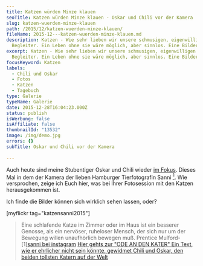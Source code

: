```yaml
---
title: Katzen würden Minze klauen
seoTitle: Katzen würden Minze klauen - Oskar und Chili vor der Kamera
slug: katzen-wuerden-minze-klauen
path: /2015/12/katzen-wuerden-minze-klauen/
fileName: 2015-12---katzen-wuerden-minze-klauen.md
description: Katzen - Wie sehr lieben wir unsere schmusigen, eigenwilligen
  Begleiter. Ein Leben ohne sie wäre möglich, aber sinnlos. Eine Bildergalerie.
excerpt: Katzen - Wie sehr lieben wir unsere schmusigen, eigenwilligen
  Begleiter. Ein Leben ohne sie wäre möglich, aber sinnlos. Eine Bildergalerie.
focusKeyword: Katzen
labels:
  - Chili und Oskar
  - Fotos
  - Katzen
  - Tagebuch
type: Galerie
typeName: Galerie
date: 2015-12-28T16:04:23.000Z
status: publish
isWerbung: false
isAffiliate: false
thumbnailId: "13532"
image: /img/demo.jpg
errors: {}
subTitle: Oskar und Chili vor der Kamera
  
---
```


Auch heute sind meine Stubentiger Oskar und Chili wieder
[im Fokus](/2015/12/stubentiger/). Dieses Mal in dem der Kamera der lieben
Hamburger Tierfotografin Sanni [<sup>1</sup>](#1). Wie versprochen, zeige ich
Euch hier, was bei Ihrer Fotosession mit den Katzen herausgekommen ist.

Ich finde die Bilder können sich wirklich sehen lassen, oder?

[myflickr tag="katzensanni2015"]

> Eine schlafende Katze im Zimmer oder im Haus ist ein besserer Genosse, als ein
> nervöser, ruheloser Mensch, der sich nur um der Bewegung willen unaufhörlich
> bewegen muß. Prentice Mulford-
> [1][sanni bei instagram](https://www.instagram.com/sannialejo/)
> [Hier gehts zur "ODE AN DEN KATER" Ein Text, wie er ehrlicher nicht sein könnte, gewidmet Chili und Oskar, den beiden tollsten Katern auf der Welt](/2012/08/ode-an-den-kater/)

  